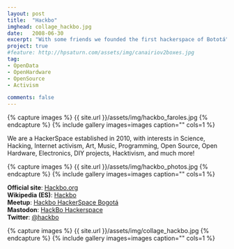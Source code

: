 ```yaml
---
layout: post
title:  "Hackbo"
imghead: collage_hackbo.jpg
date:   2008-06-30
excerpt: "With some friends we founded the first hackerspace of Bototá"
project: true
#feature: http://hpsaturn.com/assets/img/canairiov2boxes.jpg
tag:
- OpenData
- OpenHardware
- OpenSource
- Activism

comments: false
---
```

   
{% capture images %}
  {{ site.url }}/assets/img/hackbo_faroles.jpg
{% endcapture %}
{% include gallery images=images caption="" cols=1 %}

We are a HackerSpace established in 2010, with interests in Science, Hacking, Internet activism, Art, Music, Programming, Open Source, Open Hardware, Electronics, DIY projects, Hacktivism, and much more!

{% capture images %}
  {{ site.url }}/assets/img/hackbo_photos.jpg
{% endcapture %}
{% include gallery images=images caption="" cols=1 %}

**Official site**: [Hackbo.org](http://hackbo.org/)  
**Wikipedia (ES)**: [Hackbo](https://es.wikipedia.org/wiki/Hackbo)  
**Meetup**: [Hackbo HackerSpace Bogotá](https://www.meetup.com/hackbo/)  
**Mastodon**: [HackBo Hackerspace](https://mastodon.cloud/@Hackbo@col.social)  
**Twitter**: [@hackbo](https://twitter.com/hackbo)  

{% capture images %}
  {{ site.url }}/assets/img/collage_hackbo.jpg
{% endcapture %}
{% include gallery images=images caption="" cols=1 %}
